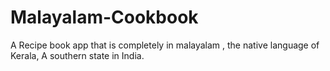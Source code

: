 # Malayalam-Cookbook
A Recipe book app that is completely in malayalam , the native language of Kerala, A southern state in India.
